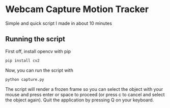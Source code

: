 # Webcam Capture Motion Tracker

Simple and quick script I made in about 10 minutes

## Running the script

First off, install opencv with pip

```bash
pip install cv2
```

Now, you can run the script with

```bash
python capture.py
```

The script will render a frozen frame so you can select the object with your mouse and press enter or space to proceed (or press c to cancel and select the object again). Quit the application by pressing Q on your keyboard.